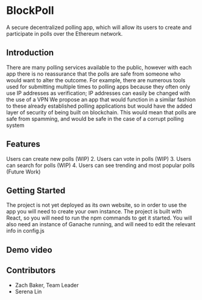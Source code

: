 # BlockPoll
A secure decentralized polling app, which will allow its users to create and participate in polls over the Ethereum network.
## Introduction 
There are many polling services available to the public, however with each app there is no reassurance that the polls are safe from someone who would want to alter the outcome. For example, there are numerous tools used for submitting multiple times to polling apps because they often only use IP addresses as verification; IP addresses can easily be changed with the use of a VPN 
We propose an app that would function in a similar fashion to these already established polling applications but would have the added layer of security of being built on blockchain. This would mean that polls are safe from spamming, and would be safe in the case of a corrupt polling system 
## Features
Users can create new polls (WIP)
2. Users can vote in polls (WIP)
3. Users can search for polls (WIP)
4. Users can see trending and most popular polls (Future Work)
## Getting Started 
The project is not yet deployed as its own website, so in order to use the app you will need to create your own instance.
The project is built with React, so you will need to run the npm commands to get it started. You will also need an instance of Ganache running, and will need to edit the relevant info in config.js
## Demo video 
## Contributors 
* Zach Baker, Team Leader
* Serena Lin
